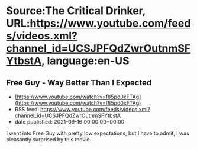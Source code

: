 # Source:The Critical Drinker, URL:https://www.youtube.com/feeds/videos.xml?channel_id=UCSJPFQdZwrOutnmSFYtbstA, language:en-US

## Free Guy - Way Better Than I Expected
 - [https://www.youtube.com/watch?v=f85pd0xFTAg](https://www.youtube.com/watch?v=f85pd0xFTAg)
 - RSS feed: https://www.youtube.com/feeds/videos.xml?channel_id=UCSJPFQdZwrOutnmSFYtbstA
 - date published: 2021-09-16 00:00:00+00:00

I went into Free Guy with pretty low expectations, but I have to admit, I was pleasantly surprised by this movie.

